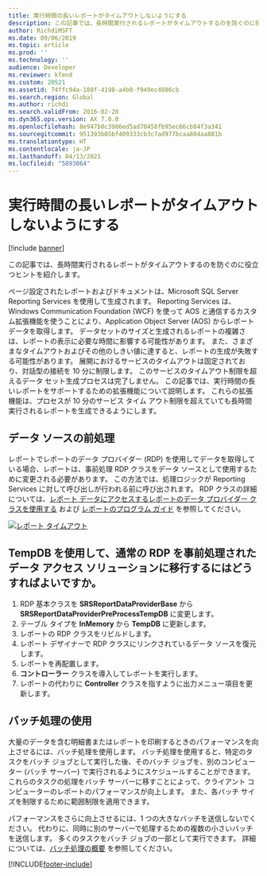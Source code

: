 ```yaml
---
title: 実行時間の長いレポートがタイムアウトしないようにする
description: この記事では、長時間実行されるレポートがタイムアウトするのを防ぐのに役立つヒントを紹介します。
author: RichdiMSFT
ms.date: 09/06/2019
ms.topic: article
ms.prod: ''
ms.technology: ''
audience: Developer
ms.reviewer: kfend
ms.custom: 20521
ms.assetid: 74ffc94a-188f-4198-a4b0-f949ec4886cb
ms.search.region: Global
ms.author: richdi
ms.search.validFrom: 2016-02-28
ms.dyn365.ops.version: AX 7.0.0
ms.openlocfilehash: 8e947b0c3986ed5ad70458fb95ec66cb84f3a341
ms.sourcegitcommit: 951393b05bf409333cb3c7ad977bcaa804aa801b
ms.translationtype: HT
ms.contentlocale: ja-JP
ms.lasthandoff: 04/13/2021
ms.locfileid: "5893064"
---
```

# <a name="help-prevent-long-running-reports-from-timing-out"></a>実行時間の長いレポートがタイムアウトしないようにする

[!include [banner](../includes/banner.md)]

この記事では、長時間実行されるレポートがタイムアウトするのを防ぐのに役立つヒントを紹介します。

ページ設定されたレポートおよびドキュメントは、Microsoft SQL Server Reporting Services を使用して生成されます。 Reporting Services は、Windows Communication Foundation (WCF) を使って AOS と通信するカスタム拡張機能を使うことにより、Application Object Server (AOS) からレポート データを取得します。 データセットのサイズと生成されるレポートの複雑さは、レポートの表示に必要な時間に影響する可能性があります。 また、さまざまなタイムアウトおよびその他のしきい値に達すると、レポートの生成が失敗する可能性があります。 展開におけるサービスのタイムアウトは固定されており、対話型の接続を 10 分に制限します。 このサービスのタイムアウト制限を超えるデータ セット生成プロセスは完了しません。 この記事では、実行時間の長いレポートをサポートするための拡張機能について説明します。 これらの拡張機能は、プロセスが 10 分のサービス タイム アウト制限を超えていても長時間実行されるレポートを生成できるようにします。

## <a name="preprocess-the-data-source"></a>データ ソースの前処理
レポートでレポートのデータ プロバイダー (RDP) を使用してデータを取得している場合、レポートは、事前処理 RDP クラスをデータ ソースとして使用するために変更される必要があります。 この方法では、処理ロジックが Reporting Services に対して呼び出しが行われる前に呼び出されます。 RDP クラスの詳細については、[レポート データにアクセスするレポートのデータ プロバイダー クラスを使用する](/dynamicsax-2012/appuser-itpro/using-report-data-provider-classes-to-access-report-data) および [レポートのプログラム ガイド](/dynamicsax-2012/appuser-itpro/report-programming-guide) を参照してください。

[![レポート タイムアウト](./media/report-timeouts.png)](./media/report-timeouts.png)

## <a name="how-do-i-migrate-a-regular-rdp-to-a-pre-process-data-access-solution-by-using-tempdb"></a>TempDB を使用して、通常の RDP を事前処理されたデータ アクセス ソリューションに移行するにはどうすればよいですか。

1. RDP 基本クラスを **SRSReportDataProviderBase** から **SRSReportDataProviderPreProcessTempDB** に変更します。
2. テーブル タイプを **InMemory** から **TempDB** に更新します。
3. レポートの RDP クラスをリビルドします。
4. レポート デザイナーで RDP クラスにリンクされているデータ ソースを復元します。
5. レポートを再配置します。
6. **コントローラー** クラスを導入してレポートを実行します。
7. レポートの代わりに **Controller** クラスを指すように出力メニュー項目を更新します。

## <a name="use-batch-processing"></a>バッチ処理の使用
大量のデータを含む明細書またはレポートを印刷するときのパフォーマンスを向上させるには、バッチ処理を使用します。 バッチ処理を使用すると、特定のタスクをバッチ ジョブとして実行した後、そのバッチ ジョブを、別のコンピューター (バッチ サーバー) で実行されるようにスケジュールすることができます。 これらのタスクの処理をバッチ サーバーに移すことによって、クライアント コンピューターのレポートのパフォーマンスが向上します。 また、各バッチ サイズを制限するために範囲制限を適用できます。

パフォーマンスをさらに向上させるには、1 つの大きなバッチを送信しないでください。 代わりに、同時に別のサーバーで処理するための複数の小さいバッチを送信します。 多くのタスクをバッチ ジョブの一部として実行できます。 詳細については、[バッチ処理の概要](../sysadmin/batch-processing-overview.md) を参照してください。


[!INCLUDE[footer-include](../../../includes/footer-banner.md)]